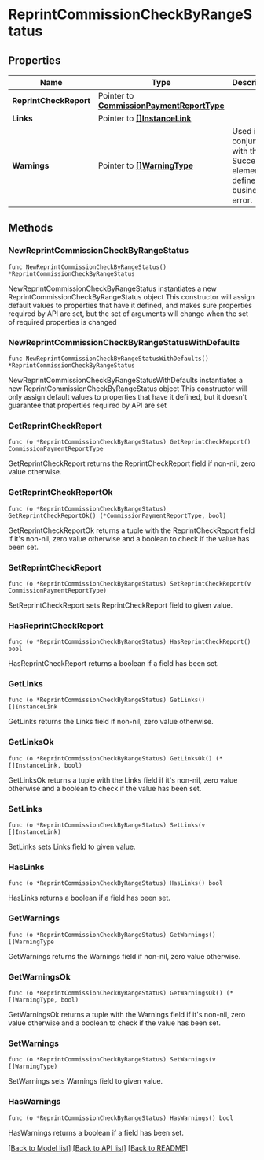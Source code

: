 # ReprintCommissionCheckByRangeStatus

## Properties

Name | Type | Description | Notes
------------ | ------------- | ------------- | -------------
**ReprintCheckReport** | Pointer to [**CommissionPaymentReportType**](CommissionPaymentReportType.md) |  | [optional] 
**Links** | Pointer to [**[]InstanceLink**](InstanceLink.md) |  | [optional] 
**Warnings** | Pointer to [**[]WarningType**](WarningType.md) | Used in conjunction with the Success element to define a business error. | [optional] 

## Methods

### NewReprintCommissionCheckByRangeStatus

`func NewReprintCommissionCheckByRangeStatus() *ReprintCommissionCheckByRangeStatus`

NewReprintCommissionCheckByRangeStatus instantiates a new ReprintCommissionCheckByRangeStatus object
This constructor will assign default values to properties that have it defined,
and makes sure properties required by API are set, but the set of arguments
will change when the set of required properties is changed

### NewReprintCommissionCheckByRangeStatusWithDefaults

`func NewReprintCommissionCheckByRangeStatusWithDefaults() *ReprintCommissionCheckByRangeStatus`

NewReprintCommissionCheckByRangeStatusWithDefaults instantiates a new ReprintCommissionCheckByRangeStatus object
This constructor will only assign default values to properties that have it defined,
but it doesn't guarantee that properties required by API are set

### GetReprintCheckReport

`func (o *ReprintCommissionCheckByRangeStatus) GetReprintCheckReport() CommissionPaymentReportType`

GetReprintCheckReport returns the ReprintCheckReport field if non-nil, zero value otherwise.

### GetReprintCheckReportOk

`func (o *ReprintCommissionCheckByRangeStatus) GetReprintCheckReportOk() (*CommissionPaymentReportType, bool)`

GetReprintCheckReportOk returns a tuple with the ReprintCheckReport field if it's non-nil, zero value otherwise
and a boolean to check if the value has been set.

### SetReprintCheckReport

`func (o *ReprintCommissionCheckByRangeStatus) SetReprintCheckReport(v CommissionPaymentReportType)`

SetReprintCheckReport sets ReprintCheckReport field to given value.

### HasReprintCheckReport

`func (o *ReprintCommissionCheckByRangeStatus) HasReprintCheckReport() bool`

HasReprintCheckReport returns a boolean if a field has been set.

### GetLinks

`func (o *ReprintCommissionCheckByRangeStatus) GetLinks() []InstanceLink`

GetLinks returns the Links field if non-nil, zero value otherwise.

### GetLinksOk

`func (o *ReprintCommissionCheckByRangeStatus) GetLinksOk() (*[]InstanceLink, bool)`

GetLinksOk returns a tuple with the Links field if it's non-nil, zero value otherwise
and a boolean to check if the value has been set.

### SetLinks

`func (o *ReprintCommissionCheckByRangeStatus) SetLinks(v []InstanceLink)`

SetLinks sets Links field to given value.

### HasLinks

`func (o *ReprintCommissionCheckByRangeStatus) HasLinks() bool`

HasLinks returns a boolean if a field has been set.

### GetWarnings

`func (o *ReprintCommissionCheckByRangeStatus) GetWarnings() []WarningType`

GetWarnings returns the Warnings field if non-nil, zero value otherwise.

### GetWarningsOk

`func (o *ReprintCommissionCheckByRangeStatus) GetWarningsOk() (*[]WarningType, bool)`

GetWarningsOk returns a tuple with the Warnings field if it's non-nil, zero value otherwise
and a boolean to check if the value has been set.

### SetWarnings

`func (o *ReprintCommissionCheckByRangeStatus) SetWarnings(v []WarningType)`

SetWarnings sets Warnings field to given value.

### HasWarnings

`func (o *ReprintCommissionCheckByRangeStatus) HasWarnings() bool`

HasWarnings returns a boolean if a field has been set.


[[Back to Model list]](../README.md#documentation-for-models) [[Back to API list]](../README.md#documentation-for-api-endpoints) [[Back to README]](../README.md)


